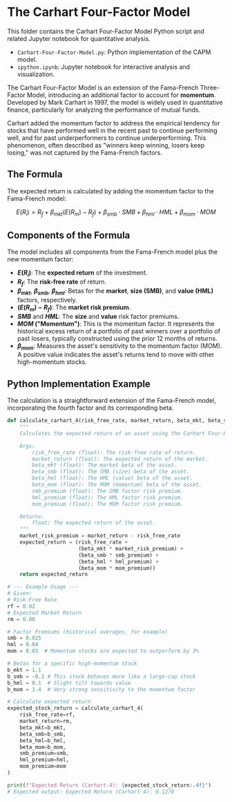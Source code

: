 # The Carhart Four-Factor Model

This folder contains the Carhart Four-Factor Model Python script and related Jupyter notebook for quantitative analysis.

- `Carhart-Four-Factor-Model.py`: Python implementation of the CAPM model.
- `ipython.ipynb`: Jupyter notebook for interactive analysis and visualization.

The Carhart Four-Factor Model is an extension of the Fama-French Three-Factor Model, introducing an additional factor to account for **momentum**. Developed by Mark Carhart in 1997, the model is widely used in quantitative finance, particularly for analyzing the performance of mutual funds.

Carhart added the momentum factor to address the empirical tendency for stocks that have performed well in the recent past to continue performing well, and for past underperformers to continue underperforming. This phenomenon, often described as "winners keep winning, losers keep losing," was not captured by the Fama-French factors.

## The Formula

The expected return is calculated by adding the momentum factor to the Fama-French model:

$$
E(R_i) = R_f + \beta_{mkt}(E(R_m) - R_f) + \beta_{smb} \cdot SMB + \beta_{hml} \cdot HML + \beta_{mom} \cdot MOM
$$

## Components of the Formula

The model includes all components from the Fama-French model plus the new momentum factor:

-   **$E(R_i)$**: The **expected return** of the investment.
-   **$R_f$**: The **risk-free rate** of return.
-   **$\beta_{mkt}$**, **$\beta_{smb}$**, **$\beta_{hml}$**: Betas for the **market**, **size (SMB)**, and **value (HML)** factors, respectively.
-   **$(E(R_m) - R_f)$**: The **market risk premium**.
-   **$SMB$** and **$HML$**: The **size** and **value** risk factor premiums.
-   **$MOM$ ("Momentum")**: This is the momentum factor. It represents the historical excess return of a portfolio of past winners over a portfolio of past losers, typically constructed using the prior 12 months of returns.
-   **$\beta_{mom}$**: Measures the asset's sensitivity to the momentum factor (MOM). A positive value indicates the asset's returns tend to move with other high-momentum stocks.

## Python Implementation Example

The calculation is a straightforward extension of the Fama-French model, incorporating the fourth factor and its corresponding beta.

```python
def calculate_carhart_4(risk_free_rate, market_return, beta_mkt, beta_smb, beta_hml, beta_mom, smb_premium, hml_premium, mom_premium):
    """
    Calculates the expected return of an asset using the Carhart Four-Factor Model.

    Args:
        risk_free_rate (float): The risk-free rate of return.
        market_return (float): The expected return of the market.
        beta_mkt (float): The market beta of the asset.
        beta_smb (float): The SMB (size) beta of the asset.
        beta_hml (float): The HML (value) beta of the asset.
        beta_mom (float): The MOM (momentum) beta of the asset.
        smb_premium (float): The SMB factor risk premium.
        hml_premium (float): The HML factor risk premium.
        mom_premium (float): The MOM factor risk premium.

    Returns:
        float: The expected return of the asset.
    """
    market_risk_premium = market_return - risk_free_rate
    expected_return = (risk_free_rate + 
                       (beta_mkt * market_risk_premium) + 
                       (beta_smb * smb_premium) + 
                       (beta_hml * hml_premium) + 
                       (beta_mom * mom_premium))
    return expected_return

# --- Example Usage ---
# Given:
# Risk-Free Rate
rf = 0.02
# Expected Market Return
rm = 0.08

# Factor Premiums (historical averages, for example)
smb = 0.025
hml = 0.04
mom = 0.03  # Momentum stocks are expected to outperform by 3%

# Betas for a specific high-momentum stock
b_mkt = 1.1
b_smb = -0.2 # This stock behaves more like a large-cap stock
b_hml = 0.1  # Slight tilt towards value
b_mom = 1.4  # Very strong sensitivity to the momentum factor

# Calculate expected return
expected_stock_return = calculate_carhart_4(
    risk_free_rate=rf,
    market_return=rm,
    beta_mkt=b_mkt,
    beta_smb=b_smb,
    beta_hml=b_hml,
    beta_mom=b_mom,
    smb_premium=smb,
    hml_premium=hml,
    mom_premium=mom
)

print(f"Expected Return (Carhart-4): {expected_stock_return:.4f}")
# Expected output: Expected Return (Carhart-4): 0.1270